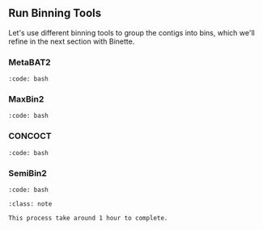 ## Run Binning Tools

Let's use different binning tools to group the contigs into bins, which we'll refine in the next section with Binette.

### MetaBAT2

```{include} snippets/04a_binning_metabat2.sh
:code: bash
```

### MaxBin2

```{include} snippets/04b_binning_maxbin2.sh
:code: bash
```

### CONCOCT

```{include} snippets/04c_binning_concoct.sh
:code: bash
```

### SemiBin2

```{include} snippets/04d_binning_semibin2.sh
:code: bash
```

```{admonition} ⌛ Expected Time
:class: note

This process take around 1 hour to complete.
```
